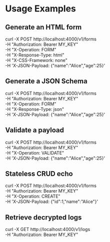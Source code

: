 # Usage Examples

## Generate an HTML form
curl -X POST http://localhost:4000/v1/forms \
  -H "Authorization: Bearer MY_KEY" \
  -H "X-Operation: FORM" \
  -H "X-Response-Type: html" \
  -H "X-CSS-Framework: none" \
  -H 'X-JSON-Payload: {"name":"Alice","age":25}'

## Generate a JSON Schema
curl -X POST http://localhost:4000/v1/forms \
  -H "Authorization: Bearer MY_KEY" \
  -H "X-Operation: FORM" \
  -H "X-Response-Type: json" \
  -H 'X-JSON-Payload: {"name":"Alice","age":25}'

## Validate a payload
curl -X POST http://localhost:4000/v1/forms \
  -H "Authorization: Bearer MY_KEY" \
  -H "X-Operation: VALIDATE" \
  -H 'X-JSON-Payload: {"name":"Alice","age":25}'

## Stateless CRUD echo
curl -X POST http://localhost:4000/v1/forms \
  -H "Authorization: Bearer MY_KEY" \
  -H "X-Operation: CREATE" \
  -H 'X-JSON-Payload: {"id":1,"name":"Alice"}'

## Retrieve decrypted logs
curl -X GET http://localhost:4000/v1/logs \
  -H "Authorization: Bearer MY_KEY"
